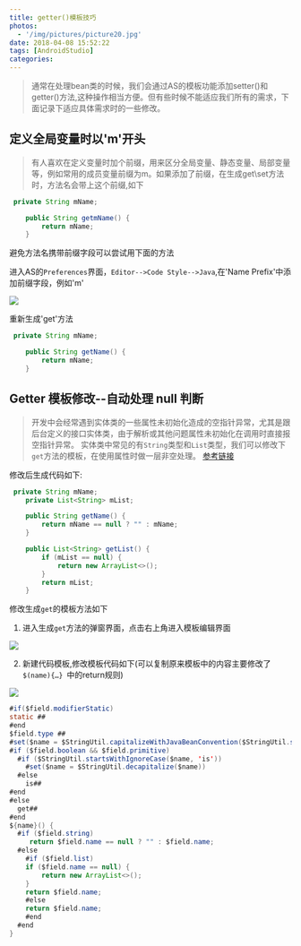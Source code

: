 ```yaml
---
title: getter()模板技巧
photos:
  - '/img/pictures/picture20.jpg'
date: 2018-04-08 15:52:22
tags: [AndroidStudio]
categories:
---
```



> 通常在处理bean类的时候，我们会通过AS的模板功能添加setter()和getter()方法,这种操作相当方便。但有些时候不能适应我们所有的需求，下面记录下适应具体需求时的一些修改。

<!--more-->

## 定义全局变量时以'm'开头

> 有人喜欢在定义变量时加个前缀，用来区分全局变量、静态变量、局部变量等，例如常用的成员变量前缀为m。如果添加了前缀，在生成get\set方法时，方法名会带上这个前缀,如下

```java
 private String mName;

    public String getmName() {
        return mName;
    }
```

避免方法名携带前缀字段可以尝试用下面的方法

进入AS的`Preferences`界面，`Editor-->Code Style-->Java`,在'Name Prefix'中添加前缀字段，例如'm'

![](/img/getter.png)

重新生成'get'方法

```java
 private String mName;

    public String getName() {
        return mName;
    }
```

## Getter 模板修改--自动处理 null 判断

> 开发中会经常遇到实体类的一些属性未初始化造成的空指针异常，尤其是跟后台定义的接口实体类，由于解析或其他问题属性未初始化在调用时直接报空指针异常。
实体类中常见的有`String`类型和`List`类型，我们可以修改下`get`方法的模板，在使用属性时做一层非空处理。 [参考链接](https://mp.weixin.qq.com/s?__biz=MzAxMTI4MTkwNQ==&mid=2650825268&idx=1&sn=449a6d4a71872560fcb087f41e7ec7cc&chksm=80b7b6aab7c03fbc17a4cb6f1dd96ebfd99244c311fff2e3cb2cc613a3cfdfc1b0e12f71478a&scene=38#wechat_redirect)

修改后生成代码如下:

```java
 private String mName;
    private List<String> mList;

    public String getName() {
        return mName == null ? "" : mName;
    }

    public List<String> getList() {
        if (mList == null) {
            return new ArrayList<>();
        }
        return mList;
    }
```

修改生成`get`的模板方法如下

1. 进入生成`get`方法的弹窗界面，点击右上角进入模板编辑界面
 
 ![](/img/getter_select.png)
 
2. 新建代码模板,修改模板代码如下(可以复制原来模板中的内容主要修改了`$(name){…} `中的return规则)

 ![](/img/getter_templete.png)
 
 ```java
 #if($field.modifierStatic)
 static ##
 #end
 $field.type ##
 #set($name = $StringUtil.capitalizeWithJavaBeanConvention($StringUtil.sanitizeJavaIdentifier($helper.getPropertyName($field, $project))))
 #if ($field.boolean && $field.primitive)
   #if ($StringUtil.startsWithIgnoreCase($name, 'is'))
     #set($name = $StringUtil.decapitalize($name))
   #else
     is##
 #end
 #else
   get##
 #end
 ${name}() {
   #if ($field.string)
      return $field.name == null ? "" : $field.name;
   #else 
     #if ($field.list)
     if ($field.name == null) {
         return new ArrayList<>();
     }
     return $field.name;
     #else 
     return $field.name;
     #end
   #end
 }
 ```




